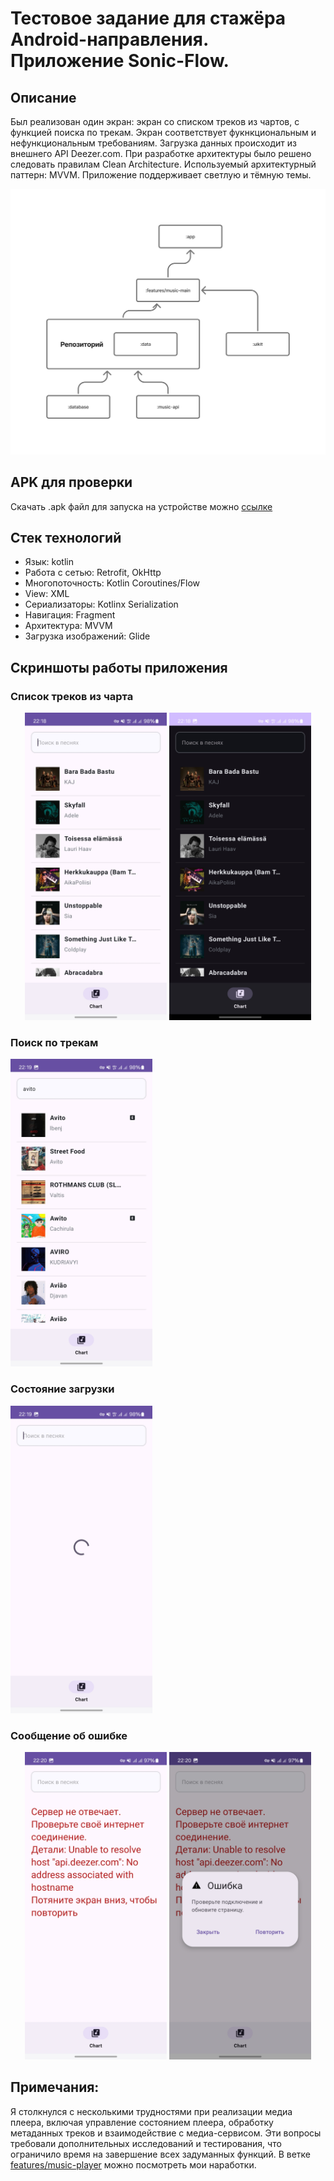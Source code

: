 ﻿# Тестовое задание для стажёра Android-направления. Приложение Sonic-Flow.

## Описание

Был реализован один экран: экран со списком треков из чартов, с функцией поиска по трекам.
Экран соответствует фукнкциональным и нефункциональным требованиям. Загрузка данных происходит из внешнего API Deezer.com.
При разработке архитектуры было решено следовать правилам Clean Architecture.
Используемый архитектурный паттерн: MVVM.
Приложение поддерживает светлую и тёмную темы.

![Схема архитектуры](screenshots/architecture.jpg)

## APK для проверки

Скачать .apk файл для запуска на устройстве можно [ссылке](https://disk.yandex.ru/d/aGDdISktofwX-Q)

## Стек технологий

- Язык: kotlin
- Работа с сетью: Retrofit, OkHttp
- Многопоточность: Kotlin Coroutines/Flow
- View: XML
- Сериализаторы: Kotlinx Serialization
- Навигация: Fragment
- Архитектура: MVVM
- Загрузка изображений: Glide

## Скриншоты работы приложения

### Список треков из чарта

<p align="center">
  <img src="screenshots/chart_list_light_theme.jpg" alt="Список треков (Светлая тема)" width="45%"/>
  <img src="screenshots/chart_list_dark_theme.jpg" alt="Список треков (Тёмная тема)" width="45%"/>
</p>

### Поиск по трекам
<img src="screenshots/search_track.jpg" alt="Поиск по трекам" width="45%" />

### Состояние загрузки
<img src="screenshots/loading_state.jpg" alt="Загрузка" width="45%" />

### Сообщение об ошибке

<p align="center">
  <img src="screenshots/error.jpg" alt="Описание ошибки" width="45%"/>
  <img src="screenshots/error_try.jpg" alt="Диалоговое окно об ошибке" width="45%"/>
</p>

## Примечания:

Я столкнулся с несколькими трудностями при реализации медиа плеера, включая управление состоянием плеера, обработку метаданных треков и взаимодействие с медиа-сервисом.
Эти вопросы требовали дополнительных исследований и тестирования, что ограничило время на завершение всех задуманных функций.
В ветке [features/music-player](https://github.com/Ignat1902/Sonic-Flow/tree/features/music-player/features/music-player/src/main/java/dev/ginger/music/player) можно посмотреть мои наработки.




